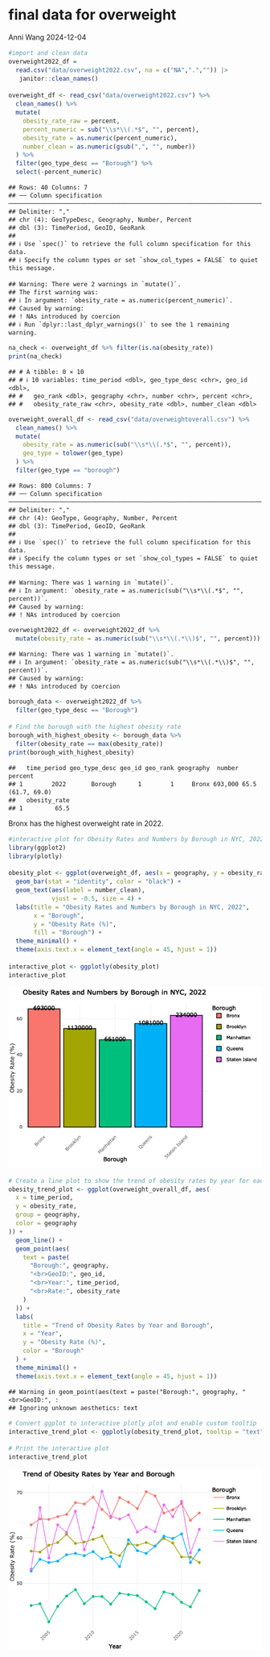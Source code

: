 final data for overweight
================
Anni Wang
2024-12-04

``` r
#import and clean data
overweight2022_df = 
  read.csv("data/overweight2022.csv", na = c("NA",".","")) |> 
   janitor::clean_names()

overweight_df <- read_csv("data/overweight2022.csv") %>%
  clean_names() %>%
  mutate(
    obesity_rate_raw = percent,  
    percent_numeric = sub("\\s*\\(.*$", "", percent),  
    obesity_rate = as.numeric(percent_numeric),  
    number_clean = as.numeric(gsub(",", "", number))  
  ) %>%
  filter(geo_type_desc == "Borough") %>%
  select(-percent_numeric)  
```

    ## Rows: 40 Columns: 7
    ## ── Column specification ─────────────────────────────────────────────────────────────────────────────────────────────────────────────
    ## Delimiter: ","
    ## chr (4): GeoTypeDesc, Geography, Number, Percent
    ## dbl (3): TimePeriod, GeoID, GeoRank
    ## 
    ## ℹ Use `spec()` to retrieve the full column specification for this data.
    ## ℹ Specify the column types or set `show_col_types = FALSE` to quiet this message.

    ## Warning: There were 2 warnings in `mutate()`.
    ## The first warning was:
    ## ℹ In argument: `obesity_rate = as.numeric(percent_numeric)`.
    ## Caused by warning:
    ## ! NAs introduced by coercion
    ## ℹ Run `dplyr::last_dplyr_warnings()` to see the 1 remaining warning.

``` r
na_check <- overweight_df %>% filter(is.na(obesity_rate))
print(na_check)
```

    ## # A tibble: 0 × 10
    ## # ℹ 10 variables: time_period <dbl>, geo_type_desc <chr>, geo_id <dbl>,
    ## #   geo_rank <dbl>, geography <chr>, number <chr>, percent <chr>,
    ## #   obesity_rate_raw <chr>, obesity_rate <dbl>, number_clean <dbl>

``` r
overweight_overall_df <- read_csv("data/overweightoverall.csv") %>%
  clean_names() %>%
  mutate(
    obesity_rate = as.numeric(sub("\\s*\\(.*$", "", percent)),  
    geo_type = tolower(geo_type)  
  ) %>%
  filter(geo_type == "borough")  
```

    ## Rows: 800 Columns: 7
    ## ── Column specification ─────────────────────────────────────────────────────────────────────────────────────────────────────────────
    ## Delimiter: ","
    ## chr (4): GeoType, Geography, Number, Percent
    ## dbl (3): TimePeriod, GeoID, GeoRank
    ## 
    ## ℹ Use `spec()` to retrieve the full column specification for this data.
    ## ℹ Specify the column types or set `show_col_types = FALSE` to quiet this message.

    ## Warning: There was 1 warning in `mutate()`.
    ## ℹ In argument: `obesity_rate = as.numeric(sub("\\s*\\(.*$", "", percent))`.
    ## Caused by warning:
    ## ! NAs introduced by coercion

``` r
overweight2022_df <- overweight2022_df %>%
  mutate(obesity_rate = as.numeric(sub("\\s*\\(.*\\)$", "", percent))) 
```

    ## Warning: There was 1 warning in `mutate()`.
    ## ℹ In argument: `obesity_rate = as.numeric(sub("\\s*\\(.*\\)$", "", percent))`.
    ## Caused by warning:
    ## ! NAs introduced by coercion

``` r
borough_data <- overweight2022_df %>%
  filter(geo_type_desc == "Borough")

# Find the borough with the highest obesity rate
borough_with_highest_obesity <- borough_data %>%
  filter(obesity_rate == max(obesity_rate))
print(borough_with_highest_obesity)
```

    ##   time_period geo_type_desc geo_id geo_rank geography  number           percent
    ## 1        2022       Borough      1        1     Bronx 693,000 65.5 (61.7, 69.0)
    ##   obesity_rate
    ## 1         65.5

Bronx has the highest overweight rate in 2022.

``` r
#interactive plot for Obesity Rates and Numbers by Borough in NYC, 2022
library(ggplot2)
library(plotly)

obesity_plot <- ggplot(overweight_df, aes(x = geography, y = obesity_rate, fill = geography)) +
  geom_bar(stat = "identity", color = "black") +
  geom_text(aes(label = number_clean),  
            vjust = -0.5, size = 4) +  
  labs(title = "Obesity Rates and Numbers by Borough in NYC, 2022",
       x = "Borough",
       y = "Obesity Rate (%)",
       fill = "Borough") +
  theme_minimal() +
  theme(axis.text.x = element_text(angle = 45, hjust = 1))

interactive_plot <- ggplotly(obesity_plot)
interactive_plot
```

![](final-data-obesity_files/figure-gfm/unnamed-chunk-3-1.png)<!-- -->

``` r
# Create a line plot to show the trend of obesity rates by year for each borough
obesity_trend_plot <- ggplot(overweight_overall_df, aes(
  x = time_period,
  y = obesity_rate,
  group = geography,
  color = geography
)) +
  geom_line() +
  geom_point(aes(
    text = paste(
      "Borough:", geography,
      "<br>GeoID:", geo_id,
      "<br>Year:", time_period,
      "<br>Rate:", obesity_rate
    )
  )) +  
  labs(
    title = "Trend of Obesity Rates by Year and Borough",
    x = "Year",
    y = "Obesity Rate (%)",
    color = "Borough"
  ) +
  theme_minimal() +
  theme(axis.text.x = element_text(angle = 45, hjust = 1))
```

    ## Warning in geom_point(aes(text = paste("Borough:", geography, "<br>GeoID:", :
    ## Ignoring unknown aesthetics: text

``` r
# Convert ggplot to interactive plotly plot and enable custom tooltip
interactive_trend_plot <- ggplotly(obesity_trend_plot, tooltip = "text")

# Print the interactive plot
interactive_trend_plot
```

![](final-data-obesity_files/figure-gfm/unnamed-chunk-4-1.png)<!-- -->
